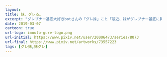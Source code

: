 ```yaml
---
layout:
title: 妹、グレる。
excerpt: "グレブナー基底大好きbotさんの「グレ妹」こと「最近、妹がグレブナー基底に興味を持ち始めたのだが。」の二次創作作品で、こちらは通称「妹グレ」です。妹ちゃん視点でグレ妹の登場人物たちの日常を描きました。"
date: 2019-03-07
cartoon: true
url-logo: imouto-gure-logo.png
url-initial: https://www.pixiv.net/user/20006473/series/8073
url-final: https://www.pixiv.net/artworks/73557223
tags: [グレ妹,妹グレ]
---
```

